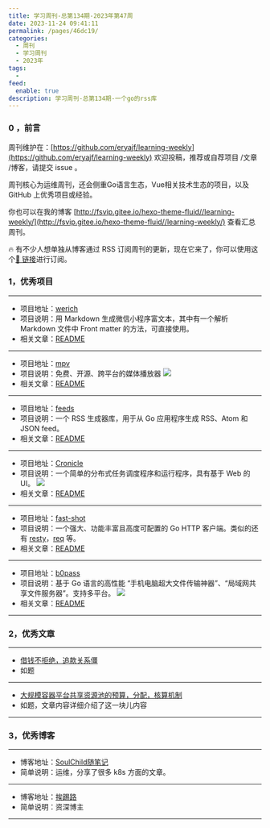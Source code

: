 ```yaml
---
title: 学习周刊-总第134期-2023年第47周
date: 2023-11-24 09:41:11
permalink: /pages/46dc19/
categories:
  - 周刊
  - 学习周刊
  - 2023年
tags:
  -
feed:
  enable: true
description: 学习周刊-总第134期-一个go的rss库
---
```


### 0 ，前言

周刊维护在：[https://github.com/eryajf/learning-weekly](https://github.com/eryajf/learning-weekly)  欢迎投稿，推荐或自荐项目 /文章 /博客，请提交 issue 。

周刊核心为运维周刊，还会侧重Go语言生态，Vue相关技术生态的项目，以及 GitHub 上优秀项目或经验。

你也可以在我的博客 [http://fsvip.gitee.io/hexo-theme-fluid//learning-weekly/](http://fsvip.gitee.io/hexo-theme-fluid//learning-weekly/) 查看汇总周刊。

🔥 有不少人想单独从博客通过 RSS 订阅周刊的更新，现在它来了，你可以使用这个[🔗 链接](http://fsvip.gitee.io/hexo-theme-fluid//learning-weekly.xml)进行订阅。

### 1，优秀项目

---
- 项目地址：[werich](https://github.com/hyacinthus/werich)
- 项目说明：用 Markdown 生成微信小程序富文本，其中有一个解析 Markdown 文件中 Front matter 的方法，可直接使用。
- 相关文章：[README](https://github.com/hyacinthus/werich#readme)
---
- 项目地址：[mpv](https://github.com/mpv-player/mpv)
- 项目说明：免费、开源、跨平台的媒体播放器
  ![](https://t.eryajf.net/imgs/2023/11/1699667397290.jpg)
- 相关文章：[README](https://github.com/mpv-player/mpv#readme)
---
- 项目地址：[feeds](https://github.com/gorilla/feeds)
- 项目说明：一个 RSS 生成器库，用于从 Go 应用程序生成 RSS、Atom 和 JSON feed。
- 相关文章：[README](https://github.com/gorilla/feeds#readme)
---
- 项目地址：[Cronicle](https://github.com/jhuckaby/Cronicle)
- 项目说明：一个简单的分布式任务调度程序和运行程序，具有基于 Web 的 UI。
  ![](https://t.eryajf.net/imgs/2023/11/1699758929789.png)
- 相关文章：[README](https://github.com/jhuckaby/Cronicle#readme)
---
- 项目地址：[fast-shot](https://github.com/opus-domini/fast-shot)
- 项目说明：一个强大、功能丰富且高度可配置的 Go HTTP 客户端。类似的还有 [resty](https://github.com/go-resty/resty)，[req](https://github.com/imroc/req) 等。
- 相关文章：[README](https://github.com/opus-domini/fast-shot#readme)
---
- 项目地址：[b0pass](https://github.com/bitepeng/b0pass)
- 项目说明：基于 Go 语言的高性能 “手机电脑超大文件传输神器”、“局域网共享文件服务器”。支持多平台。
  ![](https://t.eryajf.net/imgs/2023/11/1700270794699.png)
- 相关文章：[README](https://github.com/bitepeng/b0pass#readme)
---
### 2，优秀文章

---
- [借钱不拒绝，追款关系僵](https://itlu.net/articles/2770.html)
- 如题
---
- [大规模容器平台共享资源池的预算，分配，核算机制](https://www.likakuli.com/posts/resourcemgmt/)
- 如题，文章内容详细介绍了这一块儿内容
---

### 3，优秀博客

---
- 博客地址：[SoulChild随笔记](https://www.soulchild.cn/)
- 简单说明：运维，分享了很多 k8s 方面的文章。
---
- 博客地址：[挨踢路](https://itlu.net/)
- 简单说明：资深博主
---
